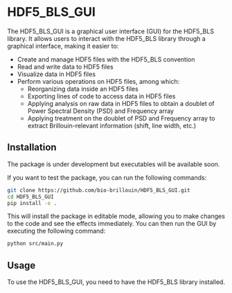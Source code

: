 # HDF5_BLS_GUI

The HDF5_BLS_GUI is a graphical user interface (GUI) for the HDF5_BLS library. It allows users to interact with the HDF5_BLS library through a graphical interface, making it easier to:
- Create and manage HDF5 files with the HDF5_BLS convention
- Read and write data to HDF5 files
- Visualize data in HDF5 files
- Perform various operations on HDF5 files, among which:
  - Reorganizing data inside an HDF5 files
  - Exporting lines of code to access data in HDF5 files
  - Applying analysis on raw data in HDF5 files to obtain a doublet of Power Spectral Density (PSD) and Frequency array
  - Applying treatment on the doublet of PSD and Frequency array to extract Brillouin-relevant information (shift, line width, etc.)

## Installation

The package is under development but executables will be available soon.

If you want to test the package, you can run the following commands:

```bash
git clone https://github.com/bio-brillouin/HDF5_BLS_GUI.git
cd HDF5_BLS_GUI
pip install -e .
```

This will install the package in editable mode, allowing you to make changes to the code and see the effects immediately. You can then run the GUI by executing the following command:

```bash
python src/main.py
```

## Usage

To use the HDF5_BLS_GUI, you need to have the HDF5_BLS library installed.